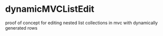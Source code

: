 # dynamicMVCListEdit

proof of concept for editing nested list collections in mvc with dynamically generated rows
